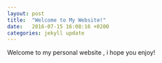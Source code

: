```yaml
---
layout: post
title:  "Welcome to My Website!"
date:   2016-07-15 16:08:16 +0200
categories: jekyll update
---
```

Welcome to my personal website , i hope you enjoy!